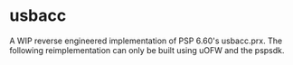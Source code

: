 # usbacc
A WIP reverse engineered implementation of PSP 6.60's usbacc.prx. The following reimplementation can only be built using uOFW and the pspsdk.
